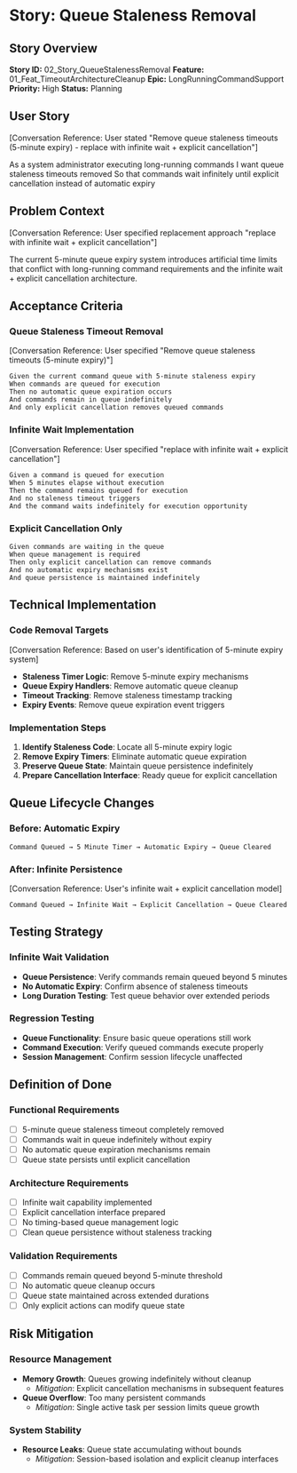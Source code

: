 # Story: Queue Staleness Removal

## Story Overview
**Story ID:** 02_Story_QueueStalenessRemoval
**Feature:** 01_Feat_TimeoutArchitectureCleanup
**Epic:** LongRunningCommandSupport
**Priority:** High
**Status:** Planning

## User Story
[Conversation Reference: User stated "Remove queue staleness timeouts (5-minute expiry) - replace with infinite wait + explicit cancellation"]

As a system administrator executing long-running commands
I want queue staleness timeouts removed
So that commands wait infinitely until explicit cancellation instead of automatic expiry

## Problem Context
[Conversation Reference: User specified replacement approach "replace with infinite wait + explicit cancellation"]

The current 5-minute queue expiry system introduces artificial time limits that conflict with long-running command requirements and the infinite wait + explicit cancellation architecture.

## Acceptance Criteria

### Queue Staleness Timeout Removal
[Conversation Reference: User specified "Remove queue staleness timeouts (5-minute expiry)"]

```gherkin
Given the current command queue with 5-minute staleness expiry
When commands are queued for execution
Then no automatic queue expiration occurs
And commands remain in queue indefinitely
And only explicit cancellation removes queued commands
```

### Infinite Wait Implementation
[Conversation Reference: User specified "replace with infinite wait + explicit cancellation"]

```gherkin
Given a command is queued for execution
When 5 minutes elapse without execution
Then the command remains queued for execution
And no staleness timeout triggers
And the command waits indefinitely for execution opportunity
```

### Explicit Cancellation Only
```gherkin
Given commands are waiting in the queue
When queue management is required
Then only explicit cancellation can remove commands
And no automatic expiry mechanisms exist
And queue persistence is maintained indefinitely
```

## Technical Implementation

### Code Removal Targets
[Conversation Reference: Based on user's identification of 5-minute expiry system]

- **Staleness Timer Logic**: Remove 5-minute expiry mechanisms
- **Queue Expiry Handlers**: Remove automatic queue cleanup
- **Timeout Tracking**: Remove staleness timestamp tracking
- **Expiry Events**: Remove queue expiration event triggers

### Implementation Steps
1. **Identify Staleness Code**: Locate all 5-minute expiry logic
2. **Remove Expiry Timers**: Eliminate automatic queue expiration
3. **Preserve Queue State**: Maintain queue persistence indefinitely
4. **Prepare Cancellation Interface**: Ready queue for explicit cancellation

## Queue Lifecycle Changes

### Before: Automatic Expiry
```
Command Queued → 5 Minute Timer → Automatic Expiry → Queue Cleared
```

### After: Infinite Persistence
[Conversation Reference: User's infinite wait + explicit cancellation model]

```
Command Queued → Infinite Wait → Explicit Cancellation → Queue Cleared
```

## Testing Strategy

### Infinite Wait Validation
- **Queue Persistence**: Verify commands remain queued beyond 5 minutes
- **No Automatic Expiry**: Confirm absence of staleness timeouts
- **Long Duration Testing**: Test queue behavior over extended periods

### Regression Testing
- **Queue Functionality**: Ensure basic queue operations still work
- **Command Execution**: Verify queued commands execute properly
- **Session Management**: Confirm session lifecycle unaffected

## Definition of Done

### Functional Requirements
- [ ] 5-minute queue staleness timeout completely removed
- [ ] Commands wait in queue indefinitely without expiry
- [ ] No automatic queue expiration mechanisms remain
- [ ] Queue state persists until explicit cancellation

### Architecture Requirements
- [ ] Infinite wait capability implemented
- [ ] Explicit cancellation interface prepared
- [ ] No timing-based queue management logic
- [ ] Clean queue persistence without staleness tracking

### Validation Requirements
- [ ] Commands remain queued beyond 5-minute threshold
- [ ] No automatic queue cleanup occurs
- [ ] Queue state maintained across extended durations
- [ ] Only explicit actions can modify queue state

## Risk Mitigation

### Resource Management
- **Memory Growth**: Queues growing indefinitely without cleanup
  - *Mitigation*: Explicit cancellation mechanisms in subsequent features
- **Queue Overflow**: Too many persistent commands
  - *Mitigation*: Single active task per session limits queue growth

### System Stability
- **Resource Leaks**: Queue state accumulating without bounds
  - *Mitigation*: Session-based isolation and explicit cleanup interfaces